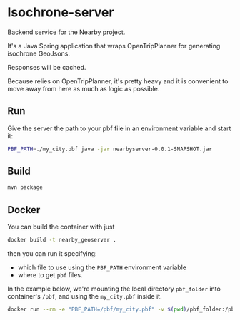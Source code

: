 # Isochrone-server

Backend service for the Nearby project.

It's a Java Spring application that wraps OpenTripPlanner for
generating isochrone GeoJsons.

Responses will be cached.

Because relies on OpenTripPlanner, it's pretty heavy and it is convenient to
move away from here as much as logic as possible.

## Run

Give the server the path to your pbf file in an environment variable and start
it:

```bash
PBF_PATH=./my_city.pbf java -jar nearbyserver-0.0.1-SNAPSHOT.jar
```

## Build

```bash
mvn package
```

## Docker

You can build the container with just

```bash
docker build -t nearby_geoserver .
```

then you can run it specifying:
- which file to use using the `PBF_PATH` environment variable
- where to get `pbf` files.

In the example below, we're mounting the local directory `pbf_folder` into
container's `/pbf`, and using the `my_city.pbf` inside it.

```bash
docker run --rm -e "PBF_PATH=/pbf/my_city.pbf" -v $(pwd)/pbf_folder:/pbf nearby_geoservice
```
